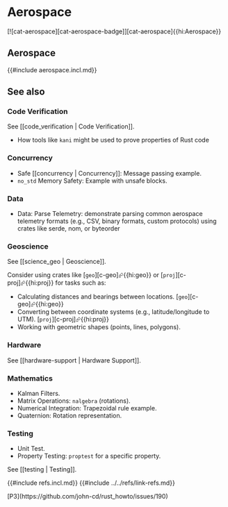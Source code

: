 # Aerospace

[![cat-aerospace][cat-aerospace-badge]][cat-aerospace]{{hi:Aerospace}}

## Aerospace

{{#include aerospace.incl.md}}

## See also

### Code Verification

See [[code_verification | Code Verification]].

- How tools like `kani` might be used to prove properties of Rust code

### Concurrency

- Safe [[concurrency | Concurrency]]: Message passing example.
- `no_std` Memory Safety: Example with unsafe blocks.

### Data

- Data: Parse Telemetry: demonstrate parsing common aerospace telemetry formats (e.g., CSV, binary formats, custom protocols) using crates like serde, nom, or byteorder

### Geoscience

See [[science_geo | Geoscience]].

Consider using crates like [`geo`][c-geo]⮳{{hi:geo}} or [`proj`][c-proj]⮳{{hi:proj}} for tasks such as:

- Calculating distances and bearings between locations. [`geo`][c-geo]⮳{{hi:geo}}
- Converting between coordinate systems (e.g., latitude/longitude to UTM). [`proj`][c-proj]⮳{{hi:proj}}
- Working with geometric shapes (points, lines, polygons).

### Hardware

See [[hardware-support | Hardware Support]].

### Mathematics

- Kalman Filters.
- Matrix Operations: `nalgebra` (rotations).
- Numerical Integration: Trapezoidal rule example.
- Quaternion: Rotation representation.

### Testing

- Unit Test.
- Property Testing: `proptest` for a specific property.

See [[testing | Testing]].

{{#include refs.incl.md}}
{{#include ../../refs/link-refs.md}}

<div class="hidden">
[P3](https://github.com/john-cd/rust_howto/issues/190)

</div>
